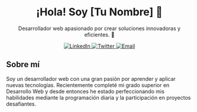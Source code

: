 <!-- Encabezado principal -->
<h1 align="center">¡Hola! Soy [Tu Nombre] 👋</h1>

<!-- Descripción breve -->
<p align="center">
  Desarrollador web apasionado por crear soluciones innovadoras y eficientes. 🚀
</p>

<!-- Redes sociales -->
<p align="center">
  <a href="https://www.linkedin.com/in/tu-perfil-linkedin/" target="_blank">
    <img src="https://img.shields.io/badge/-LinkedIn-blue?style=for-the-badge&logo=linkedin&logoColor=white" alt="LinkedIn">
  </a>
  <a href="https://twitter.com/tu-perfil-twitter" target="_blank">
    <img src="https://img.shields.io/badge/-Twitter-1DA1F2?style=for-the-badge&logo=twitter&logoColor=white" alt="Twitter">
  </a>
  <a href="mailto:tu-email@example.com">
    <img src="https://img.shields.io/badge/-Email-D14836?style=for-the-badge&logo=gmail&logoColor=white" alt="Email">
  </a>
</p>

<!-- Sobre mí -->
<h2>Sobre mí</h2>
<p>
  Soy un desarrollador web con una gran pasión por aprender y aplicar nuevas tecnologías. Recientemente completé mi grado superior en Desarrollo Web y desde entonces he estado perfeccionando mis habilidades mediante la programación diaria y la participación en proyectos desafiantes.
</p>

